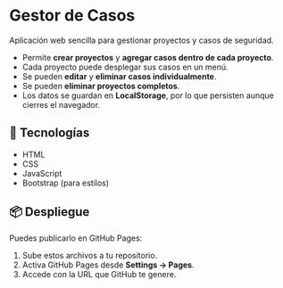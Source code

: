# Gestor de Casos

Aplicación web sencilla para gestionar proyectos y casos de seguridad.  
- Permite **crear proyectos** y **agregar casos dentro de cada proyecto**.  
- Cada proyecto puede desplegar sus casos en un menú.  
- Se pueden **editar** y **eliminar casos individualmente**.  
- Se pueden **eliminar proyectos completos**.  
- Los datos se guardan en **LocalStorage**, por lo que persisten aunque cierres el navegador.  

## 🚀 Tecnologías
- HTML
- CSS
- JavaScript
- Bootstrap (para estilos)

## 📦 Despliegue
Puedes publicarlo en GitHub Pages:
1. Sube estos archivos a tu repositorio.
2. Activa GitHub Pages desde **Settings → Pages**.
3. Accede con la URL que GitHub te genere.

